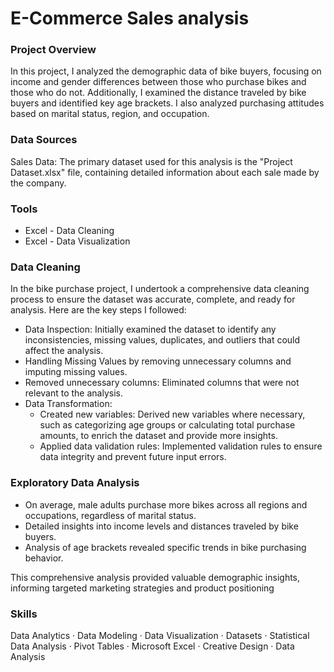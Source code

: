 # E-Commerce Sales analysis
### Project Overview

In this project, I analyzed the demographic data of bike buyers, focusing on income and gender differences between those who purchase bikes and those who do not. Additionally, I examined the distance traveled by bike buyers and identified key age brackets. I also analyzed purchasing attitudes based on marital status, region, and occupation. 


### Data Sources

Sales Data: The primary dataset used for this analysis is the "Project Dataset.xlsx" file, containing detailed information about each sale made by the company.

### Tools

- Excel - Data Cleaning
- Excel - Data Visualization

### Data Cleaning

In the bike purchase project, I undertook a comprehensive data cleaning process to ensure the dataset was accurate, complete, and ready for analysis. Here are the key steps I followed:

- Data Inspection: Initially examined the dataset to identify any inconsistencies, missing values, duplicates, and outliers that could affect the analysis.
- Handling Missing Values by removing unnecessary columns and imputing missing values.
- Removed unnecessary columns: Eliminated columns that were not relevant to the analysis.
- Data Transformation:
  - Created new variables: Derived new variables where necessary, such as categorizing age groups or calculating total purchase amounts, to enrich the dataset and provide more insights.
  - Applied data validation rules: Implemented validation rules to ensure data integrity and prevent future input errors.

### Exploratory Data Analysis

- On average, male adults purchase more bikes across all regions and occupations, regardless of marital status.
- Detailed insights into income levels and distances traveled by bike buyers.
- Analysis of age brackets revealed specific trends in bike purchasing behavior.

This comprehensive analysis provided valuable demographic insights, informing targeted marketing strategies and product positioning

### Skills

Data Analytics · Data Modeling · Data Visualization · Datasets · Statistical Data Analysis · Pivot Tables · Microsoft Excel · Creative Design · Data Analysis




